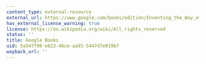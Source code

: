 ```yaml
---
content_type: external-resource
external_url: https://www.google.com/books/edition/Inventing_the_Way_of_the_Samurai/xc1LBAAAQBAJ?hl=en&gbpv=1
has_external_license_warning: true
license: https://en.wikipedia.org/wiki/All_rights_reserved
status: ''
title: Google Books
uid: 5a547f96-e623-46ce-aa93-5447d7e019b7
wayback_url: ''
---
```

